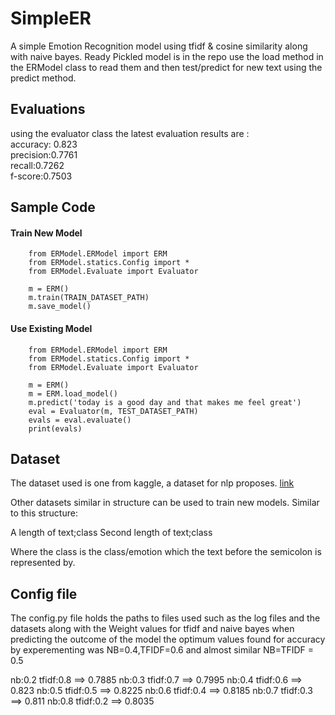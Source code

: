 # SimpleER

A simple Emotion Recognition model using tfidf & cosine similarity along with naive bayes.
Ready Pickled model is in the repo use the load method in the ERModel class to read them and then test/predict for new text using the predict method.

## Evaluations
using the evaluator class the latest evaluation results are :  
accuracy: 0.823  
precision:0.7761  
recall:0.7262  
f-score:0.7503  


## Sample Code

#### Train New Model
```
    from ERModel.ERModel import ERM
    from ERModel.statics.Config import *
    from ERModel.Evaluate import Evaluator

    m = ERM()
    m.train(TRAIN_DATASET_PATH)
    m.save_model()
```

#### Use Existing Model
```
    from ERModel.ERModel import ERM
    from ERModel.statics.Config import *
    from ERModel.Evaluate import Evaluator
    
    m = ERM()
    m = ERM.load_model()
    m.predict('today is a good day and that makes me feel great')
    eval = Evaluator(m, TEST_DATASET_PATH)
    evals = eval.evaluate()
    print(evals)
```

## Dataset

The dataset used is one from kaggle, a dataset for nlp proposes. [link](https://www.kaggle.com/datasets/praveengovi/emotions-dataset-for-nlp)

Other datasets similar in structure can be used to train new models.
Similar to this structure:

A length of text;class
Second length of text;class

Where the class is the class/emotion which the text before the semicolon is represented by.


## Config file

The config.py file holds the paths to files used such as the log files and the datasets along with the Weight values for tfidf and naive bayes when predicting the outcome of the model the optimum values found for accuracy by experementing was NB=0.4,TFIDF=0.6 and almost similar NB=TFIDF = 0.5

nb:0.2 tfidf:0.8 ==> 0.7885
nb:0.3 tfidf:0.7 ==> 0.7995
nb:0.4 tfidf:0.6 ==> 0.823
nb:0.5 tfidf:0.5 ==> 0.8225
nb:0.6 tfidf:0.4 ==> 0.8185
nb:0.7 tfidf:0.3 ==> 0.811
nb:0.8 tfidf:0.2 ==> 0.8035